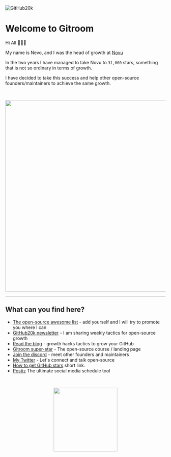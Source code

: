 <img src="https://user-images.githubusercontent.com/100117126/226394199-4072d339-5841-47b1-acab-2d2906c78d96.png" alt="GitHub20k" />
<h1>Welcome to Gitroom</h1>

Hi All 🙋🏻‍♂️

My name is Nevo, and I was the head of growth at [Novu](https://github.com/novuhq/novu)

In the two years I have managed to take Novu to `31,000` stars, something that is not so ordinary in terms of growth.

I have decided to take this success and help other open-source founders/maintainers to achieve the same growth.

<br />

<p align="center">
  <img src="https://www.github20k.com/assets/stars-course.webp" width="600" />
</p>

<hr />
<h2>What can you find here?</h2>
<ul>
  <li><a href="https://libraries.github20k.com">The open-source awesome list</a> - add yourself and I will try to promote you where I can</li>
  <li><a href="https://github20k.com">GitHub20k newsletter</a> - I am sharing weekly tactics for open-source growth</li>
  <li><a href="https://github20k.com/blog">Read the blog</a> - growth hacks tactics to grow your GitHub</li>
  <li><a href="https://github.com/github-20k/super-star">Gitroom super-star</a> - The open-source course / landing page</li>
  <li><a href="https://discord.github20k.com">Join the discord</a> - meet other founders and maintainers</li>
  <li><a href="https://twitter.com/nevodavid">My Twitter</a> - Let's connect and talk open-source</li>
  <li><a href="https://howtogetgithubstars.com">How to get GitHub stars</a> short link.</li>
  <li><a href="https://postiz.com">Postiz</a> The ultimate social media schedule tool</li>
</ul>

<br />

<p align="center">
  <img src="https://www.github20k.com/assets/about-img.png" width="200" />
</p>
